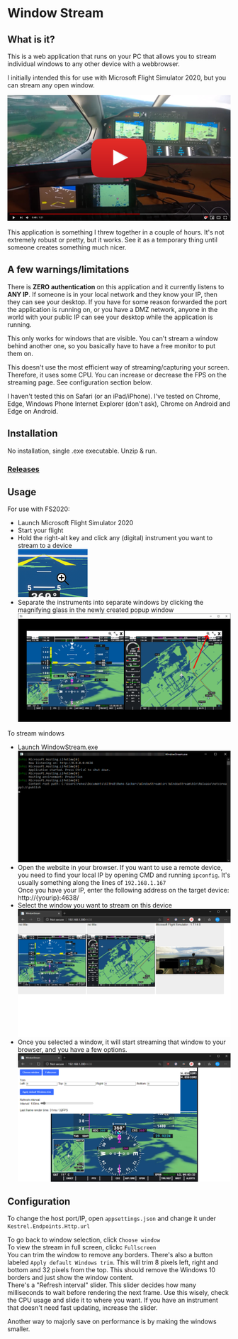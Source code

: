 # Window Stream

## What is it?
This is a web application that runs on your PC that allows you to stream individual windows to any other device with a webbrowser.

I initially intended this for use with Microsoft Flight Simulator 2020, but you can stream any open window.

[![FS2020 Instruments on remote displays](readme/youtube-video.png)](https://www.youtube.com/watch?v=hy8rIqrOdf0 "FS2020 Instruments on remote displays")

This application is something I threw together in a couple of hours. It's not extremely robust or pretty, but it works. See it as a temporary thing until someone creates something much nicer.

## A few warnings/limitations
There is **ZERO authentication** on this application and it currently listens to **ANY IP**. If someone is in your local network and they know your IP, then they can see your desktop. If you have for some reason forwarded the port the application is running on, or you have a DMZ network, anyone in the world with your public IP can see your desktop while the application is running.

This only works for windows that are visible. You can't stream a window behind another one, so you basically have to have a free monitor to put them on.

This doesn't use the most efficient way of streaming/capturing your screen. Therefore, it uses some CPU. You can increase or decrease the FPS on the streaming page. See configuration section below.

I haven't tested this on Safari (or an iPad/iPhone). I've tested on Chrome, Edge, Windows Phone Internet Explorer (don't ask), Chrome on Android and Edge on Android. 

## Installation
No installation, single .exe executable. Unzip & run.

### [Releases](https://github.com/Rene-Sackers/WindowStream/releases)

## Usage
For use with FS2020:
* Launch Microsoft Flight Simulator 2020
* Start your flight
* Hold the right-alt key and click any (digital) instrument you want to stream to a device  
	![Popout instrument cursor](readme/popout-instrument-cursor.png)
* Separate the instruments into separate windows by clicking the magnifying glass in the newly created popup window  
	![Popout instrument window](readme/popout-instrument.png)

To stream windows
* Launch WindowStream.exe
	![Application window example](readme/application.png)
* Open the website in your browser. If you want to use a remote device, you need to find your local IP by opening CMD and running `ipconfig`. It's usually something along the lines of `192.168.1.167`  
Once you have your IP, enter the following address on the target device: http://{yourip}:4638/
* Select the window you want to stream on this device  
	![Running browser example](readme/browser-example.png)
* Once you selected a window, it will start streaming that window to your browser, and you have a few options.  
	![Streaming example](readme/stream-example.png)

## Configuration
To change the host port/IP, open `appsettings.json` and change it under `Kestrel.Endpoints.Http.url`

To go back to window selection, click `Choose window`  
To view the stream in full screen, clickc `Fullscreen`  
You can trim the window to remove any borders. There's also a button labeled `Apply default Windows trim`. This will trim 8 pixels left, right and bottom and 32 pixels from the top. This should remove the Windows 10 borders and just show the window content.  
There's a "Refresh interval" slider. This slider decides how many milliseconds to wait before rendering the next frame. Use this wisely, check the CPU usage and slide it to where you want. If you have an instrument that doesn't need fast updating, increase the slider.

Another way to majorly save on performance is by making the windows smaller.